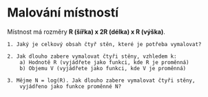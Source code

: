 # Malování místností

Místnost má rozměry **R (šířka) x 2R (délka) x R (výška)**.

	1. Jaký je celkový obsah čtyř stěn, které je potřeba vymalovat?	

	2. Jak dlouho zabere vymalovat čtyři stěny, vzhledem k:
		a) Hodnotě R (vyjádřete jako funkci, kde R je proměnná)
		b) Objemu V (vyjádřete jako funkci, kde V je proměnná)

	3. Mějme N = log(R). Jak dlouho zabere vymalovat čtyři stěny, 
	    vyjádřeno jako funkce proměnné N?